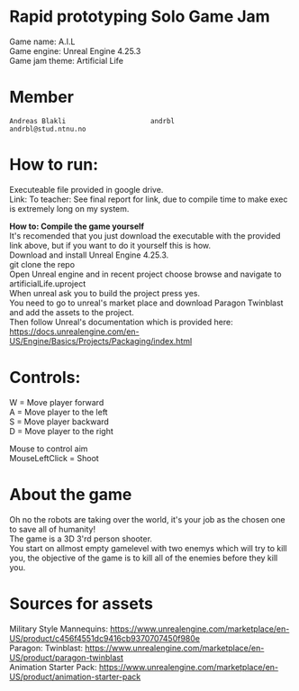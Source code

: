 # Rapid prototyping Solo Game Jam
Game name: A.I.L  
Game engine: Unreal Engine 4.25.3  
Game jam theme: Artificial Life  

# Member
	Andreas Blakli                     andrbl           andrbl@stud.ntnu.no	
	
# How to run:
  
Executeable file provided in google drive.  
Link: To teacher: See final report for link, due to compile time to make exec is extremely long on my system.  
  
**How to: Compile the game yourself**  
It's recomended that you just download the executable with the provided link above, but if you want to do it yourself this is how.  
Download and install Unreal Engine 4.25.3.  
git clone the repo  
Open Unreal engine and in recent project choose browse and navigate to artificialLife.uproject  
When unreal ask you to build the project press yes.  
You need to go to unreal's market place and download Paragon Twinblast and add the assets to the project.  
Then follow Unreal's documentation which is provided here: https://docs.unrealengine.com/en-US/Engine/Basics/Projects/Packaging/index.html  
  
# Controls: 
W = Move player forward  
A = Move player to the left  
S = Move player backward  
D = Move player to the right  

Mouse to control aim  
MouseLeftClick = Shoot  

# About the game
Oh no the robots are taking over the world, it's your job as the chosen one to save all of humanity!  
The game is a 3D 3'rd person shooter.  
You start on allmost empty gamelevel with two enemys which will try to kill you, the objective of the game is to kill all of the enemies before they kill you.  

# Sources for assets
Military Style Mannequins: https://www.unrealengine.com/marketplace/en-US/product/c456f4551dc9416cb9370707450f980e  
Paragon: Twinblast: https://www.unrealengine.com/marketplace/en-US/product/paragon-twinblast  
Animation Starter Pack: https://www.unrealengine.com/marketplace/en-US/product/animation-starter-pack  
